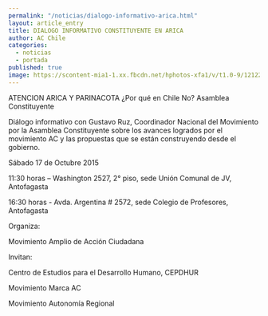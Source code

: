 ```yaml
---
permalink: "/noticias/dialogo-informativo-arica.html"
layout: article_entry
title: DIALOGO INFORMATIVO CONSTITUYENTE EN ARICA
author: AC Chile
categories: 
  - noticias
  - portada
published: true
image: https://scontent-mia1-1.xx.fbcdn.net/hphotos-xfa1/v/t1.0-9/12122524_10153614592116397_4739508863204621176_n.png?oh=fed7f97866ed23b2b070fa22cc5da928&oe=56BF07EC
---
```


ATENCION ARICA Y PARINACOTA
¿Por qué en Chile No?
Asamblea Constituyente

Diálogo informativo con Gustavo Ruz, Coordinador Nacional del Movimiento por la Asamblea Constituyente sobre los avances logrados por el movimiento AC y las propuestas que se están construyendo desde el gobierno.

Sábado 17 de Octubre 2015

11:30 horas – Washington 2527, 2° piso, sede Unión Comunal de JV, Antofagasta

16:30 horas - Avda. Argentina # 2572, sede Colegio de Profesores, Antofagasta

Organiza:

Movimiento Amplio de Acción Ciudadana

Invitan:

Centro de Estudios para el Desarrollo Humano, CEPDHUR

Movimiento Marca AC

Movimiento Autonomía Regional

